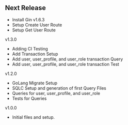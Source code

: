 Next Release
-

* Install Gin v1.6.3
* Setup Create User Route
* Setup Get User Route

v1.3.0
* Adding CI Testing
* Add Transaction Setup
* Add user, user_profile, and user_role transaction Query
* Add user, user_profile, and user_role transaction Test

v1.2.0
* GoLang Migrate Setup
* SQLC Setup and generation of first Query Files 
* Queries for user, user_profile, and user_role 
* Tests for Queries

v1.0.0
* Initial files and setup.